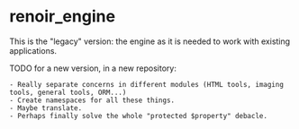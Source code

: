 # renoir_engine

This is the "legacy" version: the engine as it is needed to work with existing applications.

TODO for a new version, in a new repository:

	- Really separate concerns in different modules (HTML tools, imaging tools, general tools, ORM...)
	- Create namespaces for all these things.
	- Maybe translate.
	- Perhaps finally solve the whole "protected $property" debacle.
